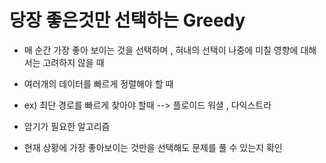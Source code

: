 # 당장 좋은것만 선택하는 Greedy

- 매 순간 가장 좋아 보이는 것을 선택하며 , 혀내의 선택이 나중에 미칠 영향에 대해서는 고려하지 않을 때

- 여러개의 데이터를 빠르게 정렬해야 할 때

- ex) 최단 경로를 빠르게 찾아야 할때 -->  플로이드 워셜 , 다익스트라

- 암기가 필요한 알고리즘

- 현재 상황에 가장 좋아보이는 것만을 선택해도 문제를 풀 수 있는지 확인

